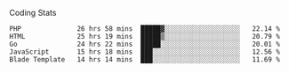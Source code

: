 Coding Stats
<!--START_SECTION:waka-->

```text
PHP              26 hrs 58 mins  █████▓░░░░░░░░░░░░░░░░░░░   22.14 %
HTML             25 hrs 19 mins  █████▒░░░░░░░░░░░░░░░░░░░   20.79 %
Go               24 hrs 22 mins  █████░░░░░░░░░░░░░░░░░░░░   20.01 %
JavaScript       15 hrs 18 mins  ███░░░░░░░░░░░░░░░░░░░░░░   12.56 %
Blade Template   14 hrs 14 mins  ███░░░░░░░░░░░░░░░░░░░░░░   11.69 %
```

<!--END_SECTION:waka-->
